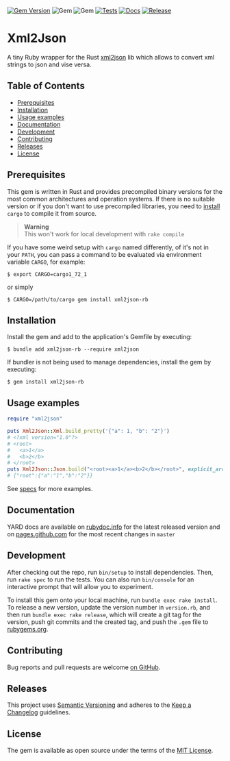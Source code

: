 [![Gem Version](https://badge.fury.io/rb/xml2json-rb.svg)](https://badge.fury.io/rb/xml2json-rb)
![Gem](https://img.shields.io/gem/dt/xml2json-rb?style=plastic)
![Gem](https://img.shields.io/gem/dtv/xml2json-rb?style=plastic)
[![Tests](https://github.com/uvlad7/xml2json-rb/actions/workflows/main.yml/badge.svg)](https://github.com/uvlad7/xml2json-rb/actions/workflows/main.yml)
[![Docs](https://github.com/uvlad7/xml2json-rb/actions/workflows/docs.yml/badge.svg)](https://github.com/uvlad7/xml2json-rb/actions/workflows/docs.yml)
[![Release](https://github.com/uvlad7/xml2json-rb/actions/workflows/release.yml/badge.svg)](https://github.com/uvlad7/xml2json-rb/actions/workflows/release.yml)

# Xml2Json

A tiny Ruby wrapper for the Rust [xml2json](https://github.com/novcn/xml2json-rs) lib which allows
to convert xml strings to json and vise versa.

Table of Contents
-----------------

<!-- Generated with `markdown-toc -i README.md` -->

<!-- toc -->

- [Prerequisites](#prerequisites)
- [Installation](#installation)
- [Usage examples](#usage-examples)
- [Documentation](#documentation)
- [Development](#development)
- [Contributing](#contributing)
- [Releases](#releases)
- [License](#license)

<!-- tocstop -->

## Prerequisites

This gem is written in Rust and provides precompiled binary versions for the most common architectures and operation systems. If there is no suitable version or if you don't want to use precompiled libraries, you need
to [install](https://doc.rust-lang.org/cargo/getting-started/installation.html) `cargo` to compile
it from source.

> **Warning**  
> This won't work for local development with `rake compile`

If you have some weird setup with `cargo` named differently, of it's not in your `PATH`, you can
pass a command to be evaluated via environment variable `CARGO`, for example:

    $ export CARGO=cargo1_72_1

or simply

    $ CARGO=/path/to/cargo gem install xml2json-rb

## Installation

Install the gem and add to the application's Gemfile by executing:

    $ bundle add xml2json-rb --require xml2json

If bundler is not being used to manage dependencies, install the gem by executing:

    $ gem install xml2json-rb

## Usage examples

```ruby
require "xml2json"

puts Xml2Json::Xml.build_pretty('{"a": 1, "b": "2"}')
# <?xml version="1.0"?>
# <root>
#   <a>1</a>
#   <b>2</b>
# </root>
puts Xml2Json::Json.build("<root><a>1</a><b>2</b></root>", explicit_array: false)
# {"root":{"a":"1","b":"2"}}
```

See [specs](spec/xml2json_spec.rb) for more examples.

## Documentation

YARD docs are available on [rubydoc.info](https://rubydoc.info/gems/xml2json-rb/) for the latest
released version and on [pages.github.com](https://uvlad7.github.io/xml2json-rb/) for the most
recent changes in `master`

## Development

After checking out the repo, run `bin/setup` to install dependencies. Then, run `rake spec` to run
the tests. You can also run `bin/console` for an interactive prompt that will allow you to
experiment.

To install this gem onto your local machine, run `bundle exec rake install`. To release a new
version, update the version number in `version.rb`, and then run `bundle exec rake release`, which
will create a git tag for the version, push git commits and the created tag, and push the `.gem`
file to [rubygems.org](https://rubygems.org).

## Contributing

Bug reports and pull requests are welcome [on GitHub](https://github.com/uvlad7/xml2json-rb).

## Releases

This project uses [Semantic Versioning](https://semver.org/) and adheres to
the [Keep a Changelog](https://keepachangelog.com/en/1.1.0/) guidelines.

## License

The gem is available as open source under the terms of
the [MIT License](https://opensource.org/licenses/MIT).
